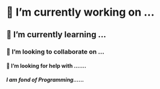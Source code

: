
# 🔭 I’m currently working on ...
## 🌱 I’m currently learning ...
### 👯 I’m looking to collaborate on ...
#### 🤔 I’m looking for help with .......
#####    I am fond of Programming......

